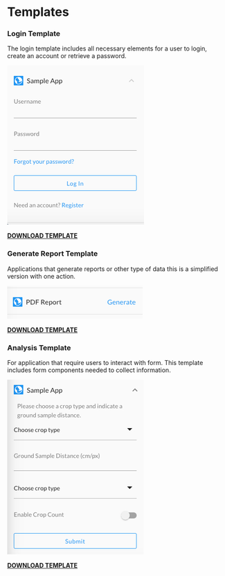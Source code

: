# Templates

### Login Template

The login template includes all necessary elements for a user to login, create an account or retrieve a password.

![](/assets/login-template.jpg)

[**DOWNLOAD TEMPLATE**](#)

### Generate Report Template

Applications that generate reports or other type of data this is a simplified version with one action.

![](/assets/generate-template.jpg)

[**DOWNLOAD TEMPLATE**](#)

### Analysis Template

For application that require users to interact with form. This template includes form components needed to collect information.

![](/assets/analysis-template.jpg)

[**DOWNLOAD TEMPLATE**](#)

